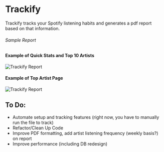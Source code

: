 # Trackify

Trackify tracks your Spotify listening habits and generates a pdf report based on that information.

######                                                                                                                                                                                                                                                                                                                                                      Sample Report 

#### Example of Quick Stats and Top 10 Artists

![Trackify Report](https://i.imgur.com/OGgRRxc.png)



#### Example of Top Artist Page

![Trackify Report](https://i.imgur.com/HnPkug3.png)






## To Do:

* Automate setup and tracking features (right now, you have to manually run the file to track)
* Refactor/Clean Up Code
* Improve PDF formatting, add artist listening frequency (weekly basis?) on report
* Improve performance (including DB redesign)
